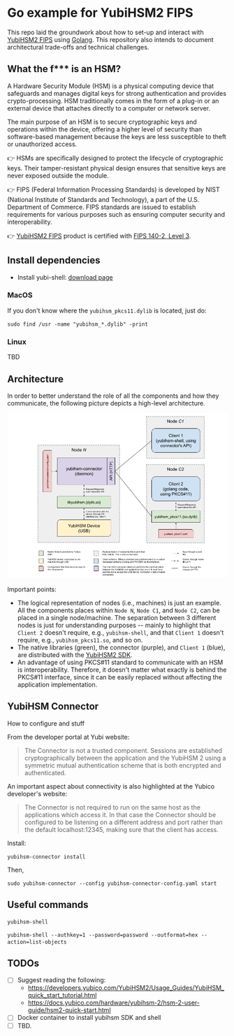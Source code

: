 # Go example for YubiHSM2 FIPS

This repo laid the groundwork about how to set-up and interact with [YubiHSM2 FIPS](https://www.yubico.com/products/hardware-security-module/) using [Golang](https://go.dev/). This repository also intends to document architectural trade-offs and technical challenges.

 ## What the f*** is an HSM?

A Hardware Security Module (HSM) is a physical computing device that safeguards and manages digital keys for strong authentication and provides crypto-processing. HSM traditionally comes in the form of a plug-in or an external device that attaches directly to a computer or network server.

The main purpose of an HSM is to secure cryptographic keys and operations within the device, offering a higher level of security than software-based management because the keys are less susceptible to theft or unauthorized access.

👉 HSMs are specifically designed to protect the lifecycle of cryptographic keys. Their tamper-resistant physical design ensures that sensitive keys are never exposed outside the module.

👉 FIPS (Federal Information Processing Standards) is developed by NIST (National Institute of Standards and Technology), a part of the U.S. Department of Commerce. FIPS standards are issued to establish requirements for various purposes such as ensuring computer security and interoperability.

👉 [YubiHSM2 FIPS](https://www.yubico.com/products/hardware-security-module/) product is certified with [FIPS 140-2, Level 3](https://en.wikipedia.org/wiki/FIPS_140-2).

## Install dependencies

- Install yubi-shell: [download page](https://developers.yubico.com/yubihsm-shell/Releases/)

### MacOS

If you don't know where the `yubihsm_pkcs11.dylib` is located, just do:

```shell
sudo find /usr -name "yubihsm_*.dylib" -print
```

### Linux

TBD

## Architecture

In order to better understand the role of all the components and how they communicate, the following picture depicts a high-level architecture.

![Architecture Diagram](./docs/yubihsm-architecture.png)

Important points:

* The logical representation of nodes (i.e., machines) is just an example. All the components places within `Node N`, `Node C1`, and `Node C2`, can be placed in a single node/machine. The separation between 3 different nodes is just for understanding purposes -- mainly to highlight that `Client 2` doesn't require, e.g., `yubihsm-shell`, and that `Client 1` doesn't require, e.g., `yubihsm_pkcs11.so`, and so on.
* The native libraries (green), the connector (purple), and `Client 1` (blue), are distributed with the [YubiHSM2 SDK](https://developers.yubico.com/YubiHSM2/Releases/).
* An advantage of using PKCS#11 standard to communicate with an HSM is interoperability. Therefore, it doesn't matter what exactly is behind the PKCS#11 interface, since it can be easily replaced without affecting the application implementation.

## YubiHSM Connector

How to configure and stuff

From the developer portal at Yubi website:

> The Connector is not a trusted component. Sessions are established cryptographically between the application and the YubiHSM 2 using a symmetric mutual authentication scheme that is both encrypted and authenticated.

An important aspect about connectivity is also highlighted at the Yubico developer's website:

> The Connector is not required to run on the same host as the applications which access it. In that case the Connector should be configured to be listening on a different address and port rather than the default localhost:12345, making sure that the client has access.

Install:

```shell
yubihsm-connector install
```

Then, 

```shell
sudo yubihsm-connector --config yubihsm-connector-config.yaml start
```

## Useful commands

```shell
yubihsm-shell
```

```shell
yubihsm-shell --authkey=1 --password=password --outformat=hex --action=list-objects
```

## TODOs

- [ ] Suggest reading the following:
  - https://developers.yubico.com/YubiHSM2/Usage_Guides/YubiHSM_quick_start_tutorial.html
  - https://docs.yubico.com/hardware/yubihsm-2/hsm-2-user-guide/hsm2-quick-start.html
- [ ] Docker container to install yubihsm SDK and shell
- [ ] TBD.